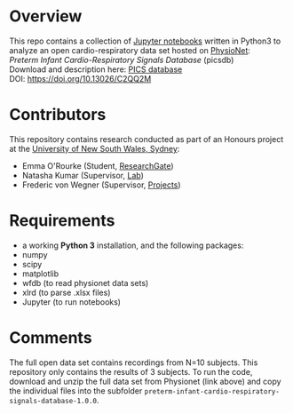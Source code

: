 # Overview
This repo contains a collection of [Jupyter notebooks](https://jupyter.org/) written in Python3 to analyze an open cardio-respiratory data set hosted on [PhysioNet](https://physionet.org/):  
*Preterm Infant Cardio-Respiratory Signals Database* (picsdb)  
Download and description here: [PICS database](https://physionet.org/content/picsdb/1.0.0/)  
DOI: https://doi.org/10.13026/C2QQ2M

# Contributors
This repository contains research conducted as part of an Honours project at the [University of New South Wales, Sydney](https://medicalsciences.med.unsw.edu.au/):
- Emma O'Rourke (Student, [ResearchGate](https://www.researchgate.net/profile/Emma-Orourke))
- Natasha Kumar (Supervisor, [Lab](https://medicalsciences.med.unsw.edu.au/people/dr-natasha-kumar))
- Frederic von Wegner (Supervisor, [Projects](https://frederic-vw.github.io/))

# Requirements
- a working **Python 3** installation, and the following packages:
-   numpy
-   scipy
-   matplotlib
-   wfdb (to read physionet data sets)
-   xlrd (to parse .xlsx files)
- Jupyter (to run notebooks)

# Comments
The full open data set contains recordings from N=10 subjects. This repository only contains the results of 3 subjects. To run the code, download and unzip the full data set from Physionet (link above) and copy the individual files into the subfolder `preterm-infant-cardio-respiratory-signals-database-1.0.0`.
